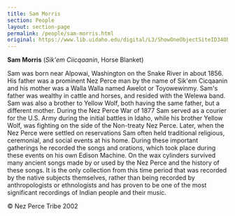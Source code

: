 ```yaml
---
title: Sam Morris
section: People
layout: section-page
permalink: /people/sam-morris.html
original: https://www.lib.uidaho.edu/digital/L3/ShowOneObjectSiteID34ObjectID217.html
---
```


**Sam Morris** (_Sik'em Ciicqaanin_, Horse Blanket)

Sam was born near Alpowai, Washington on the Snake River in about 1856. His father was a prominent Nez Perce man by the name of Sik'em Cicqaanin and his mother was a Walla Walla named Awelot or Toyowewinmy. Sam's father was wealthy in cattle and horses, and resided with the Welewa band. Sam was also a brother to Yellow Wolf, both having the same father, but a different mother. During the Nez Perce War of 1877 Sam served as a courier for the U.S. Army during the initial battles in Idaho, while his brother Yellow Wolf, was fighting on the side of the Non-treaty Nez Perce. Later, when the Nez Perce were settled on reservations Sam often held traditional religious, ceremonial, and social events at his home. During these important gatherings he recorded the songs and orations, which took place during these events on his own Edison Machine. On the wax cylinders survived many ancient songs made by or used by the Nez Perce and the history of these songs. It is the only collection from this time period that was recorded by the native subjects themselves, rather than being recorded by anthropologists or ethnologists and has proven to be one of the most significant recordings of Indian people and their music.

© Nez Perce Tribe 2002